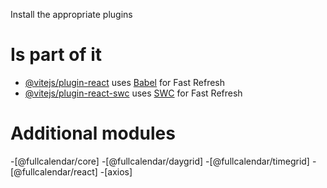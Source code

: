 Install the appropriate plugins

# Is part of it
- [@vitejs/plugin-react](https://github.com/vitejs/vite-plugin-react/blob/main/packages/plugin-react/README.md) uses [Babel](https://babeljs.io/) for Fast Refresh
- [@vitejs/plugin-react-swc](https://github.com/vitejs/vite-plugin-react-swc) uses [SWC](https://swc.rs/) for Fast Refresh

# Additional modules
-[@fullcalendar/core]
-[@fullcalendar/daygrid]
-[@fullcalendar/timegrid]
-[@fullcalendar/react]
-[axios]
